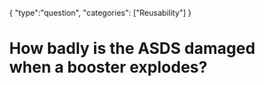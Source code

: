 {
    "type":"question",
    "categories": ["Reusability"]
}

# How badly is the ASDS damaged when a booster explodes?
